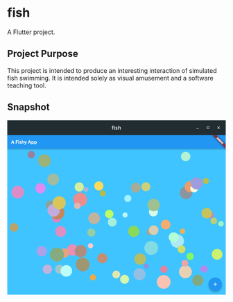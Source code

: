 # fish

A Flutter project.

## Project Purpose

This project is intended to produce an interesting interaction of simulated fish swimming.
It is intended solely as visual amusement and a software teaching tool.

##  Snapshot

![A fishy snapshot](/images/fish.png)
